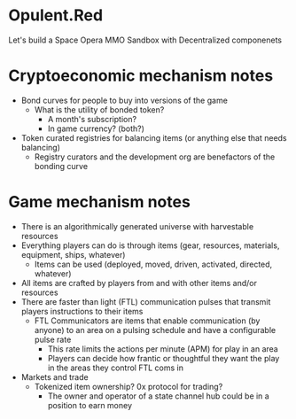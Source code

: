 # Opulent.Red

Let's build a Space Opera MMO Sandbox with Decentralized componenets

# Cryptoeconomic mechanism notes

- Bond curves for people to buy into versions of the game
  - What is the utility of bonded token?
    - A month's subscription?
    - In game currency? (both?)
- Token curated registries for balancing items (or anything else that needs balancing)
  - Registry curators and the development org are benefactors of the bonding curve

# Game mechanism notes

- There is an algorithmically generated universe with harvestable resources
- Everything players can do is through items (gear, resources, materials, equipment, ships, whatever)
  - Items can be used (deployed, moved, driven, activated, directed, whatever)
- All items are crafted by players from and with other items and/or resources
- There are faster than light (FTL) communication pulses that transmit players instructions to their items
  - FTL Communicators are items that enable communication (by anyone) to an area on a pulsing schedule and have a configurable pulse rate
    - This rate limits the actions per minute (APM) for play in an area
    - Players can decide how frantic or thoughtful they want the play in the areas they control FTL coms in
- Markets and trade
  - Tokenized item ownership? 0x protocol for trading?
    - The owner and operator of a state channel hub could be in a position to earn money
